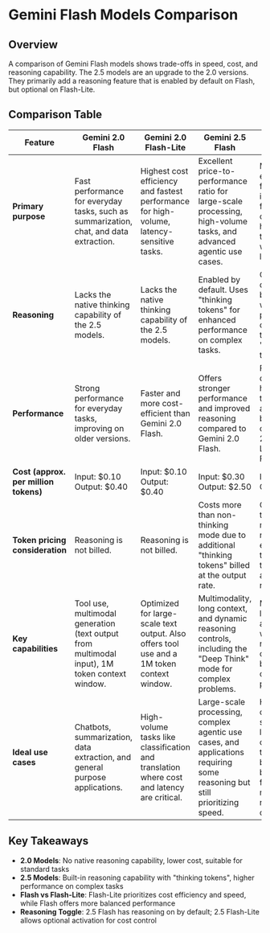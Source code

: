 # Gemini Flash Models Comparison

## Overview

A comparison of Gemini Flash models shows trade-offs in speed, cost, and reasoning capability. The 2.5 models are an upgrade to the 2.0 versions. They primarily add a reasoning feature that is enabled by default on Flash, but optional on Flash-Lite.

## Comparison Table

| Feature | Gemini 2.0 Flash | Gemini 2.0 Flash-Lite | Gemini 2.5 Flash | Gemini 2.5 Flash-Lite |
|---------|------------------|----------------------|------------------|----------------------|
| **Primary purpose** | Fast performance for everyday tasks, such as summarization, chat, and data extraction. | Highest cost efficiency and fastest performance for high-volume, latency-sensitive tasks. | Excellent price-to-performance ratio for large-scale processing, high-volume tasks, and advanced agentic use cases. | Most cost-efficient and fastest option in the 2.5 family, optimized for high throughput with low latency. |
| **Reasoning** | Lacks the native thinking capability of the 2.5 models. | Lacks the native thinking capability of the 2.5 models. | Enabled by default. Uses "thinking tokens" for enhanced performance on complex tasks. | Off by default. Can be enabled with an API parameter for complex tasks, adding "thinking tokens". |
| **Performance** | Strong performance for everyday tasks, improving on older versions. | Faster and more cost-efficient than Gemini 2.0 Flash. | Offers stronger performance and improved reasoning compared to Gemini 2.0 Flash. | Faster and delivers higher throughput and improved benchmarks compared to 2.0 Flash-Lite and 2.0 Flash. |
| **Cost (approx. per million tokens)** | Input: $0.10<br>Output: $0.40 | Input: $0.10<br>Output: $0.40 | Input: $0.30<br>Output: $2.50 | Input: $0.10<br>Output: $0.40 |
| **Token pricing consideration** | Reasoning is not billed. | Reasoning is not billed. | Costs more than non-thinking mode due to additional "thinking tokens" billed at the output rate. | Costs more than default mode when reasoning is enabled due to "thinking tokens" billed at the output rate. |
| **Key capabilities** | Tool use, multimodal generation (text output from multimodal input), 1M token context window. | Optimized for large-scale text output. Also offers tool use and a 1M token context window. | Multimodality, long context, and dynamic reasoning controls, including the "Deep Think" mode for complex problems. | Multimodality, long context, and tool use, with optional reasoning controls for balancing cost and performance. |
| **Ideal use cases** | Chatbots, summarization, data extraction, and general purpose applications. | High-volume tasks like classification and translation where cost and latency are critical. | Large-scale processing, complex agentic use cases, and applications requiring some reasoning but still prioritizing speed. | High-volume, cost-sensitive, and latency-critical tasks that require better quality but offer the flexibility to manage reasoning cost. |

## Key Takeaways

- **2.0 Models**: No native reasoning capability, lower cost, suitable for standard tasks
- **2.5 Models**: Built-in reasoning capability with "thinking tokens", higher performance on complex tasks
- **Flash vs Flash-Lite**: Flash-Lite prioritizes cost efficiency and speed, while Flash offers more balanced performance
- **Reasoning Toggle**: 2.5 Flash has reasoning on by default; 2.5 Flash-Lite allows optional activation for cost control
